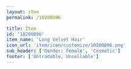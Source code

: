 ```yaml
---
layout: item
permalink: /10200096

title: Item
id: '10200096'
item_name: 'Long Velvet Hair'
icon_url: 'item/icon/customize/10200096.png'
sub_header: ['Gender: Female', 'Cosmetic']
footer: ['Untradable, Unsellable']
---
```

